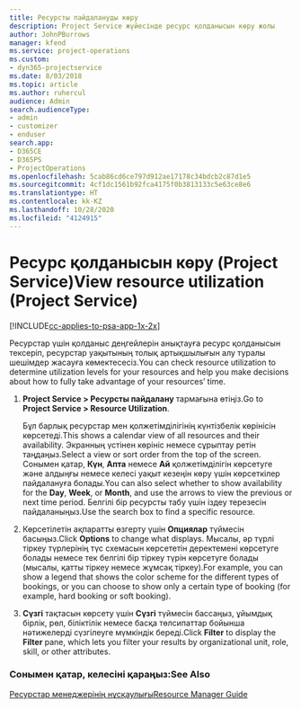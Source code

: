 ```yaml
---
title: Ресурсты пайдалануды көру
description: Project Service жүйесінде ресурс қолданысын көру жолы
author: JohnPBurrows
manager: kfend
ms.service: project-operations
ms.custom:
- dyn365-projectservice
ms.date: 8/03/2018
ms.topic: article
ms.author: ruhercul
audience: Admin
search.audienceType:
- admin
- customizer
- enduser
search.app:
- D365CE
- D365PS
- ProjectOperations
ms.openlocfilehash: 5cab86cd6ce797d912ae17178c34bdcb2c87d1e5
ms.sourcegitcommit: 4cf1dc1561b92fca4175f0b3813133c5e63ce8e6
ms.translationtype: HT
ms.contentlocale: kk-KZ
ms.lasthandoff: 10/28/2020
ms.locfileid: "4124915"
---
```

# <a name="view-resource-utilization-project-service"></a><span data-ttu-id="216ba-103">Ресурс қолданысын көру (Project Service)</span><span class="sxs-lookup"><span data-stu-id="216ba-103">View resource utilization (Project Service)</span></span>

[!INCLUDE[cc-applies-to-psa-app-1x-2x](../includes/cc-applies-to-psa-app-1x-2x.md)]

<span data-ttu-id="216ba-104">Ресурстар үшін қолданыс деңгейлерін анықтауға ресурс қолданысын тексеріп, ресурстар уақытының толық артықшылығын алу туралы шешімдер жасауға көмектесесіз.</span><span class="sxs-lookup"><span data-stu-id="216ba-104">You can check resource utilization to determine utilization levels for your resources and help you make decisions about how to fully take advantage of your resources’ time.</span></span>  
  
1. <span data-ttu-id="216ba-105">**Project Service > Ресурсты пайдалану** тармағына өтіңіз.</span><span class="sxs-lookup"><span data-stu-id="216ba-105">Go to **Project Service > Resource Utilization**.</span></span> 

     <span data-ttu-id="216ba-106">Бұл барлық ресурстар мен қолжетімділігінің күнтізбелік көрінісін көрсетеді.</span><span class="sxs-lookup"><span data-stu-id="216ba-106">This shows a calendar view of all resources and their availability.</span></span> <span data-ttu-id="216ba-107">Экранның үстінен көрініс немесе сұрыптау ретін таңдаңыз.</span><span class="sxs-lookup"><span data-stu-id="216ba-107">Select a view or sort order from the top of the screen.</span></span> <span data-ttu-id="216ba-108">Сонымен қатар, **Күн**, **Апта** немесе **Ай** қолжетімділігін көрсетуге және алдыңғы немесе келесі уақыт кезеңін көру үшін көрсеткілер пайдалануға болады.</span><span class="sxs-lookup"><span data-stu-id="216ba-108">You can also select whether to show availability for the **Day**, **Week**, or **Month**, and use the arrows to view the previous or next time period.</span></span> <span data-ttu-id="216ba-109">Белгілі бір ресурсты табу үшін іздеу терезесін пайдаланыңыз.</span><span class="sxs-lookup"><span data-stu-id="216ba-109">Use the search box to find a specific resource.</span></span>      
  
2. <span data-ttu-id="216ba-110">Көрсетілетін ақпаратты өзгерту үшін **Опциялар** түймесін басыңыз.</span><span class="sxs-lookup"><span data-stu-id="216ba-110">Click **Options** to change what displays.</span></span> <span data-ttu-id="216ba-111">Мысалы, әр түрлі тіркеу түрлерінің түс схемасын көрсететін деректемені көрсетуге болады немесе тек белгілі бір тіркеу түрін көрсетуге болады (мысалы, қатты тіркеу немесе жұмсақ тіркеу).</span><span class="sxs-lookup"><span data-stu-id="216ba-111">For example, you can show a legend that shows the color scheme for the different types of bookings, or you can choose to show only a certain type of booking (for example, hard booking or soft booking).</span></span>  

3. <span data-ttu-id="216ba-112">**Сүзгі** тақтасын көрсету үшін **Сүзгі** түймесін бассаңыз, ұйымдық бірлік, рөл, біліктілік немесе басқа төлсипаттар бойынша нәтижелерді сүзгілеуге мүмкіндік береді.</span><span class="sxs-lookup"><span data-stu-id="216ba-112">Click **Filter** to display the **Filter** pane, which lets you filter your results by organizational unit, role, skill, or other attributes.</span></span>  
  
### <a name="see-also"></a><span data-ttu-id="216ba-113">Сонымен қатар, келесіні қараңыз:</span><span class="sxs-lookup"><span data-stu-id="216ba-113">See Also</span></span>  
 [<span data-ttu-id="216ba-114">Ресурстар менеджерінің нұсқаулығы</span><span class="sxs-lookup"><span data-stu-id="216ba-114">Resource Manager Guide</span></span>](../psa/resource-manager-guide.md)
